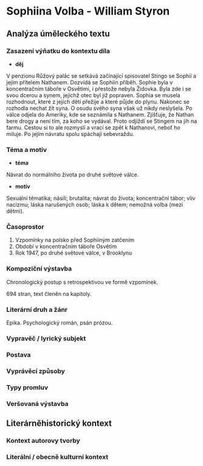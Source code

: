 # Sophiina Volba - William Styron

## Analýza úměleckého textu

### Zasazení výňatku do kontextu díla

- **děj**

V penzionu Růžový palác se setkává začínající spisovatel Stingo se Sophií a jejím přítelem Nathanem. Dozvídá se Sophiin příběh. Sophie byla v koncentračním táboře v Osvětimi, i přestože nebyla Židovka. Byla zde i se svou dcerou a synem, jejichž otec byl již popraven. Sophia se musela rozhodnout, které z jejích dětí přežije a které půjde do plynu. Nakonec se rozhodla nechat žít syna. O osudu svého syna však už nikdy neslyšela. Po válce odjela do Ameriky, kde se seznámila s Nathanem. Zjišťuje, že Nathan bere drogy a není tím, za koho se vydával. Proto odjíždí se Stingem na jih na farmu. Cestou si to ale rozmyslí a vrací se zpět k Nathanovi, neboť ho miluje. Po jejím návratu spolu spáchají sebevraždu.

### Téma a motiv

- **téma**

Návrat do normálního života po druhé světové válce.

- **motiv**

Sexuální tématika; násilí; brutalita; návrat do života; koncentrační tábor; vliv nacizmu; láska narušených osob; láska k dětem; nemožná volba (mezi dětmi).

### Časoprostor

1. Vzpomínky na polsko před Sophiiným zatčením
2. Období v koncentračním táboře Osvětim
3. Rok 1947, po druhé světové válce, v Brooklynu

### Kompoziční výstavba

Chronologický postup s retrospektivou ve formě vzpomínek.

694 stran, text členěn na kapitoly.

### Literární druh a žánr

Epika. Psychologický román, psán prózou.

### Vypravěč / lyrický subjekt

### Postava

### Vyprávěcí způsoby

### Typy promluv

### Veršovaná výstavba

## Literárněhistorický kontext

### Kontext autorovy tvorby

### Literální / obecně kulturní kontext
